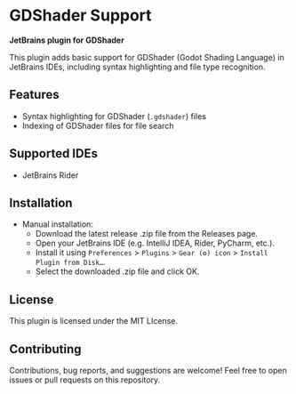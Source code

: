 # GDShader Support

**JetBrains plugin for GDShader**

This plugin adds basic support for GDShader (Godot Shading Language) in JetBrains IDEs, including syntax highlighting and file type recognition.

## Features

- Syntax highlighting for GDShader (`.gdshader`) files
- Indexing of GDShader files for file search

## Supported IDEs

- JetBrains Rider

## Installation

- Manual installation:
  - Download the latest release .zip file from the Releases page.
  - Open your JetBrains IDE (e.g. IntelliJ IDEA, Rider, PyCharm, etc.).
  - Install it using `Preferences` > `Plugins` > `Gear (⚙️) icon` > `Install Plugin from Disk…`.
  - Select the downloaded .zip file and click OK.

## License

This plugin is licensed under the MIT LIcense.

## Contributing

Contributions, bug reports, and suggestions are welcome!
Feel free to open issues or pull requests on this repository.

